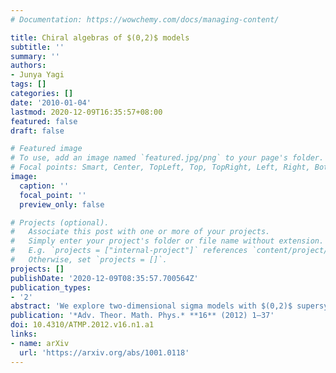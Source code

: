 ```yaml
---
# Documentation: https://wowchemy.com/docs/managing-content/

title: Chiral algebras of $(0,2)$ models
subtitle: ''
summary: ''
authors:
- Junya Yagi
tags: []
categories: []
date: '2010-01-04'
lastmod: 2020-12-09T16:35:57+08:00
featured: false
draft: false

# Featured image
# To use, add an image named `featured.jpg/png` to your page's folder.
# Focal points: Smart, Center, TopLeft, Top, TopRight, Left, Right, BottomLeft, Bottom, BottomRight.
image:
  caption: ''
  focal_point: ''
  preview_only: false

# Projects (optional).
#   Associate this post with one or more of your projects.
#   Simply enter your project's folder or file name without extension.
#   E.g. `projects = ["internal-project"]` references `content/project/deep-learning/index.md`.
#   Otherwise, set `projects = []`.
projects: []
publishDate: '2020-12-09T08:35:57.700564Z'
publication_types:
- '2'
abstract: 'We explore two-dimensional sigma models with $(0,2)$ supersymmetry through their chiral algebras. Perturbatively, the chiral algebras of $(0,2)$ models have a rich infinite-dimensional structure described by the cohomology of a sheaf of chiral differential operators. Nonperturbatively, instantons can deform this structure drastically. We show that under some conditions they even annihilate the whole algebra, thereby triggering the spontaneous breaking of supersymmetry. For a certain class of Kähler manifolds, this suggests that there are no harmonic spinors on their loop spaces and gives a physical proof of the Höhn–Stolz conjecture.'
publication: '*Adv. Theor. Math. Phys.* **16** (2012) 1–37'
doi: 10.4310/ATMP.2012.v16.n1.a1
links:
- name: arXiv
  url: 'https://arxiv.org/abs/1001.0118'
---
```

